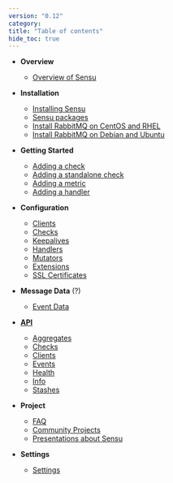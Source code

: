 ```yaml
---
version: "0.12"
category: 
title: "Table of contents"
hide_toc: true
---
```


* **Overview**
  * [Overview of Sensu](overview)

* **Installation**
  * [Installing Sensu](installing_sensu)
  * [Sensu packages](packages)
  * [Install RabbitMQ on CentOS and RHEL](installing_rabbitmq_centos)
  * [Install RabbitMQ on Debian and Ubuntu](installing_rabbitmq_debian)

* **Getting Started**
  * [Adding a check](adding_a_check)
  * [Adding a standalone check](adding_a_standalone_check)
  * [Adding a metric](adding_a_metric)
  * [Adding a handler](adding_a_handler)

* **Configuration**
  * [Clients](clients)
  * [Checks](checks)
  * [Keepalives](keepalives)
  * [Handlers](handlers)
  * [Mutators](mutators)
  * [Extensions](extensions)
  * [SSL Certificates](ssl)

* **Message Data** (?)
  * [Event Data](events)

* **[API](api)**
  * [Aggregates](api-aggregates)
  * [Checks](api-checks)
  * [Clients](api-checks)
  * [Events](api-events)
  * [Health](api-health)
  * [Info](api-info)
  * [Stashes](api-stashes)

* **Project**
  * [FAQ](faq)
  * [Community Projects](community)
  * [Presentations about Sensu](presentations)

* **Settings**
  * [Settings](settings)
  
